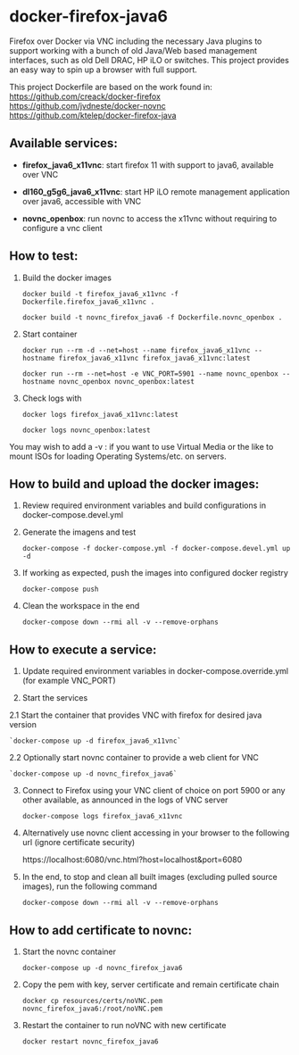 docker-firefox-java6
==============

Firefox over Docker via VNC including the necessary Java plugins to support working with a bunch of old Java/Web based management interfaces, such as old Dell DRAC, HP iLO or switches. This project provides an easy way to spin up a browser with full support.

This project Dockerfile are based on the work found in: \
https://github.com/creack/docker-firefox \
https://github.com/jvdneste/docker-novnc \
https://github.com/ktelep/docker-firefox-java


## Available services:

- **firefox_java6_x11vnc**: start firefox 11 with support to java6, available over VNC

- **dl160_g5g6_java6_x11vnc**: start HP iLO remote management application over java6, accessible with VNC

- **novnc_openbox**: run novnc to access the x11vnc without requiring to configure a vnc client


## How to test:

1.  Build the docker images

    `docker build -t firefox_java6_x11vnc -f Dockerfile.firefox_java6_x11vnc .`

    `docker build -t novnc_firefox_java6 -f Dockerfile.novnc_openbox .`

2.  Start container

    `docker run --rm -d --net=host --name firefox_java6_x11vnc --hostname firefox_java6_x11vnc firefox_java6_x11vnc:latest`

    `docker run --rm --net=host -e VNC_PORT=5901 --name novnc_openbox --hostname novnc_openbox novnc_openbox:latest`

3.  Check logs with

    `docker logs firefox_java6_x11vnc:latest`

    `docker logs novnc_openbox:latest`

You may wish to add a -v <localpath>:<containerpath> if you want to use Virtual Media or the like to mount ISOs for loading Operating Systems/etc. on servers.


## How to build and upload the docker images:

1.  Review required environment variables and build configurations in docker-compose.devel.yml

2.  Generate the imagens and test

    `docker-compose -f docker-compose.yml -f docker-compose.devel.yml up -d`

3.  If working as expected, push the images into configured docker registry

    `docker-compose push`

4.  Clean the workspace in the end

    `docker-compose down --rmi all -v --remove-orphans`


## How to execute a service:

1.  Update required environment variables in docker-compose.override.yml (for example VNC_PORT)

2.  Start the services

2.1 Start the container that provides VNC with firefox for desired java version

    `docker-compose up -d firefox_java6_x11vnc`

2.2 Optionally start novnc container to provide a web client for VNC

    `docker-compose up -d novnc_firefox_java6`

3.  Connect to Firefox using your VNC client of choice on port 5900 or any other available, as announced in the logs of VNC server

    `docker-compose logs firefox_java6_x11vnc`

4.  Alternatively use novnc client accessing in your browser to the following url (ignore certificate security)

    https://localhost:6080/vnc.html?host=localhost&port=6080

5.  In the end, to stop and clean all built images (excluding pulled source images), run the following command

    `docker-compose down --rmi all -v --remove-orphans`


## How to add certificate to novnc:

1.  Start the novnc container

    `docker-compose up -d novnc_firefox_java6`

2.  Copy the pem with key, server certificate and remain certificate chain

    `docker cp resources/certs/noVNC.pem novnc_firefox_java6:/root/noVNC.pem`

3.  Restart the container to run noVNC with new certificate

    `docker restart novnc_firefox_java6`


